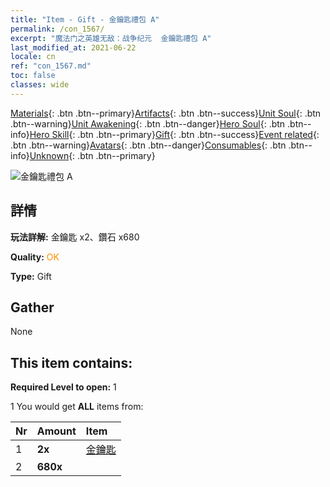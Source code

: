 ```yaml
---
title: "Item - Gift - 金鑰匙禮包 A"
permalink: /con_1567/
excerpt: "魔法门之英雄无敌：战争纪元  金鑰匙禮包 A"
last_modified_at: 2021-06-22
locale: cn
ref: "con_1567.md"
toc: false
classes: wide
---
```

 [Materials](/ItemsCN/){: .btn .btn--primary}[Artifacts](/ItemsCN/Artifacts/){: .btn .btn--success}[Unit Soul](/ItemsCN/UnitSoul/){: .btn .btn--warning}[Unit Awakening](/ItemsCN/UnitAwakening/){: .btn .btn--danger}[Hero Soul](/ItemsCN/HeroSoul/){: .btn .btn--info}[Hero Skill](/ItemsCN/HeroSkill/){: .btn .btn--primary}[Gift](/ItemsCN/Gift/){: .btn .btn--success}[Event related](/ItemsCN/Events/){: .btn .btn--warning}[Avatars](/ItemsCN/Avatars/){: .btn .btn--danger}[Consumables](/ItemsCN/Consumables/){: .btn .btn--info}[Unknown](/ItemsCN/Unknown/){: .btn .btn--primary}

 ![金鑰匙禮包 A](/images/t/i_907183.png)

## 詳情
 **玩法詳解:** 金鑰匙 x2、鑽石 x680

 **Quality:** <span style="color: #FF8C00">OK</span>

 **Type:** Gift

## Gather

  None

## This item contains:

 **Required Level to open:** 1

 1 You would get **ALL** items  from:

  | Nr | Amount |     Item    |
  |:---|:-------|:------------|
  | 1 |  **2x** | [金鑰匙](/cn/Items/con_783/) |  | 
  | 2 |  **680x** | <i class="fas fa-gem"/> |  | 
